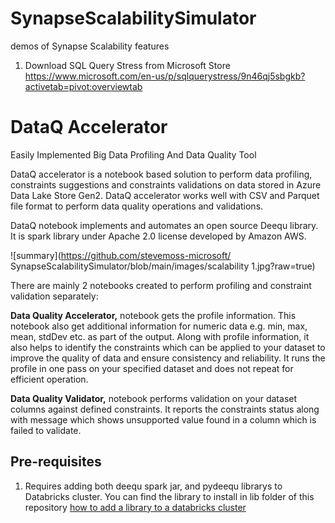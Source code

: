 # SynapseScalabilitySimulator
demos of Synapse Scalability features

1) Download SQL Query Stress from Microsoft Store
https://www.microsoft.com/en-us/p/sqlquerystress/9n46qj5sbgkb?activetab=pivot:overviewtab


# DataQ Accelerator
Easily Implemented Big Data Profiling And Data Quality Tool

DataQ accelerator is a notebook based solution to perform data profiling, constraints suggestions and constraints validations on data stored in Azure Data Lake Store Gen2. DataQ accelerator works well with CSV and Parquet file format to perform data quality operations and validations. 

DataQ notebook implements and automates an open source Deequ library. It is spark library under Apache 2.0 license developed by Amazon AWS.

![summary](https://github.com/stevemoss-microsoft/
SynapseScalabilitySimulator/blob/main/images/scalability 1.jpg?raw=true)

There are mainly 2 notebooks created to perform profiling and constraint validation separately:

<b>Data Quality Accelerator,</b> notebook gets the profile information. This notebook also get additional information for numeric data e.g. min, max, mean, stdDev etc. as part of the output. Along with profile information, it also helps to identify the constraints which can be applied to your dataset to improve the quality of data and ensure consistency and reliability. It runs the profile in one pass on your specified dataset and does not repeat for efficient operation.

<b>Data Quality Validator,</b> notebook performs validation on your dataset columns against defined constraints. It reports the constraints status along with message which shows unsupported value found in a column which is failed to validate.

## Pre-requisites
1) Requires adding both deequ spark jar, and pydeequ librarys to Databricks cluster. You can find the library to install in lib folder of this repository
[how to add a library to a databricks cluster](https://docs.microsoft.com/en-us/azure/databricks/libraries/cluster-libraries)


